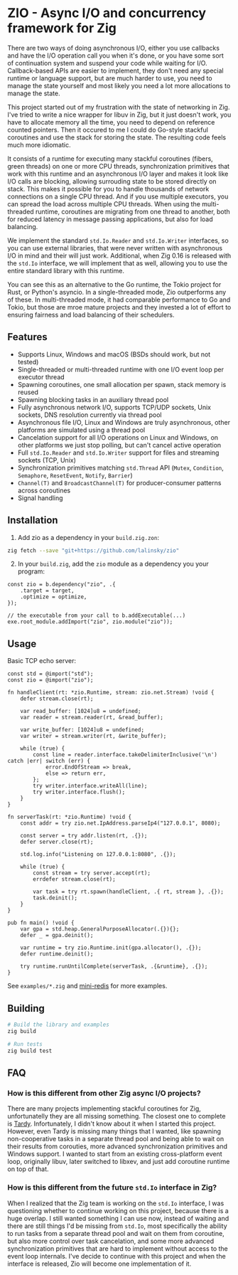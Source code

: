 # ZIO - Async I/O and concurrency framework for Zig

There are two ways of doing asynchronous I/O, either you use callbacks and have the I/O operation call you when it's done, or you have some sort of continuation system and suspend your code while waiting for I/O. Callback-based APIs are easier to implement, they don't need any special runtime or language support, but are much harder to use, you need to manage the state yourself and most likely you need a lot more allocations to manage the state.

This project started out of my frustration with the state of networking in Zig. I've tried to write a nice wrapper for libuv in Zig, but it just doesn't work, you have to allocate memory all the time, you need to depend on reference counted pointers. Then it occured to me I could do Go-style stackful coroutines and use the stack for storing the state. The resulting code feels much more idiomatic.

It consists of a runtime for executing many stackful coroutines (fibers, green threads) on one or more CPU threads, synchronization primitives that work with this runtime and an asynchronous I/O layer and makes it look like I/O calls are blocking, allowing surrouding state to be stored directly on stack. This makes it possible for you to handle thousands of network connections on a single CPU thread. And if you use multiple executors, you can spread the load across multiple CPU threads. When using the multi-threaded runtime, coroutines are migrating from one thread to another, both for reduced latency in message passing applications, but also for load balancing.

We implement the standard `std.Io.Reader` and `std.Io.Writer` interfaces, so you can use external libraries, that were never written with asynchronous I/O in mind and their will just work. Additional, when Zig 0.16 is released with the `std.Io` interface, we will implement that as well, allowing you to use the entire standard library with this runtime.

You can see this as an alternative to the Go runtime, the Tokio project for Rust, or Python's asyncio. In a single-threaded mode, Zio outperforms any of these. In multi-threaded mode, it had comparable performance to Go and Tokio, but those are mroe mature projects and they invested a lot of effort to ensuring fairness and load balancing of their schedulers.

## Features

- Supports Linux, Windows and macOS (BSDs should work, but not tested)
- Single-threaded or multi-threaded runtime with one I/O event loop per executor thread
- Spawning coroutines, one small allocation per spawn, stack memory is reused
- Spawning blocking tasks in an auxiliary thread pool
- Fully asynchronous network I/O, supports TCP/UDP sockets, Unix sockets, DNS resolution currently via thread pool
- Asynchronous file I/O, Linux and Windows are truly asynchronous, other platforms are simulated using a thread pool
- Cancelation support for all I/O operations on Linux and Windows, on other platforms we just stop polling, but can't cancel active operation
- Full `std.Io.Reader` and `std.Io.Writer` support for files and streaming sockets (TCP, Unix)
- Synchronization primitives matching `std.Thread` API (`Mutex`, `Condition`, `Semaphore`, `ResetEvent`, `Notify`, `Barrier`)
- `Channel(T)` and `BroadcastChannel(T)` for producer-consumer patterns across coroutines
- Signal handling

## Installation

1) Add zio as a dependency in your `build.zig.zon`:

```bash
zig fetch --save "git+https://github.com/lalinsky/zio"
```

2) In your `build.zig`, add the `zio` module as a dependency you your program:

```zig
const zio = b.dependency("zio", .{
    .target = target,
    .optimize = optimize,
});

// the executable from your call to b.addExecutable(...)
exe.root_module.addImport("zio", zio.module("zio"));
```

## Usage

Basic TCP echo server:

```zig
const std = @import("std");
const zio = @import("zio");

fn handleClient(rt: *zio.Runtime, stream: zio.net.Stream) !void {
    defer stream.close(rt);

    var read_buffer: [1024]u8 = undefined;
    var reader = stream.reader(rt, &read_buffer);

    var write_buffer: [1024]u8 = undefined;
    var writer = stream.writer(rt, &write_buffer);

    while (true) {
        const line = reader.interface.takeDelimiterInclusive('\n') catch |err| switch (err) {
            error.EndOfStream => break,
            else => return err,
        };
        try writer.interface.writeAll(line);
        try writer.interface.flush();
    }
}

fn serverTask(rt: *zio.Runtime) !void {
    const addr = try zio.net.IpAddress.parseIp4("127.0.0.1", 8080);

    const server = try addr.listen(rt, .{});
    defer server.close(rt);

    std.log.info("Listening on 127.0.0.1:8080", .{});

    while (true) {
        const stream = try server.accept(rt);
        errdefer stream.close(rt);

        var task = try rt.spawn(handleClient, .{ rt, stream }, .{});
        task.deinit();
    }
}

pub fn main() !void {
    var gpa = std.heap.GeneralPurposeAllocator(.{}){};
    defer _ = gpa.deinit();

    var runtime = try zio.Runtime.init(gpa.allocator(), .{});
    defer runtime.deinit();

    try runtime.runUntilComplete(serverTask, .{&runtime}, .{});
}
```

See `examples/*.zig` and [mini-redis](https://github.com/lalinsky/zio-mini-redis) for more examples.

## Building

```bash
# Build the library and examples
zig build

# Run tests
zig build test
```

## FAQ

### How is this different from other Zig async I/O projects?

There are many projects implementing stackful coroutines for Zig, unfortunatelly they are all missing something. The closest one to complete is [Tardy](https://github.com/tardy-org/tardy). Infortunately, I didn't know about it when I started this project. However, even Tardy is missing many things that I wanted, like spawning non-cooperative tasks in a separate thread pool and being able to wait on their results from corouties, more advanced synchronization primitives and Windows support. I wanted to start from an existing cross-platform event loop, originally libuv, later switched to libxev, and just add coroutine runtime on top of that.

### How is this different from the future `std.Io` interface in Zig?

When I realized that the Zig team is working on the `std.Io` interface, I was questioning whether to continue working on this project, because there is a huge overlap. I still wanted something I can use now, instead of waiting and there are still things I'd be missing from `std.Io`, most specifically the ability to run tasks from a separate thread pool and wait on them from coroutine, but also more control over task cancelation, and some more advanced synchronization primitives that are hard to implement without access to the event loop internals. I've decide to continue with this project and when the interface is released, Zio will become one implementation of it.
